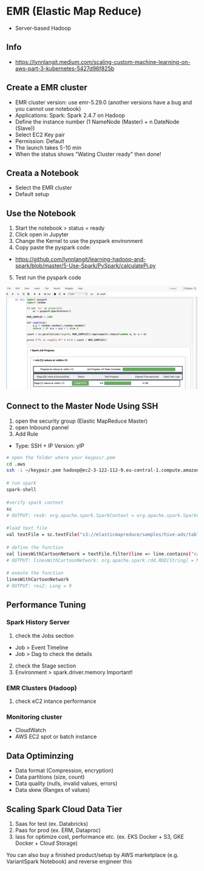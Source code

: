 # EMR (Elastic Map Reduce)
- Server-based Hadoop
## Info
- https://lynnlangit.medium.com/scaling-custom-machine-learning-on-aws-part-3-kubernetes-5427d96f825b

## Create a EMR cluster
- EMR cluster version: use emr-5.29.0 (another versions have a bug and you cannot use notebook) 
- Applications: Spark: Spark 2.4.7 on Hadoop
- Define the instance number (1 NameNode (Master) + n DateNode (Slave))
- Select EC2 Key pair
- Permission: Default
- The launch takes 5-10 min
- When the status shows "Wating Cluster ready" then done! 

## Creata a Notebook
- Select the EMR cluster
- Default setup

## Use the Notebook
1. Start the notebook > status = ready
2. Click open in Jupyter
3. Change the Kernel to use the pyspark environment
4. Copy paste the pyspark code:
- https://github.com/lynnlangit/learning-hadoop-and-spark/blob/master/5-Use-Spark/PySpark/calculatePi.py
5. Test run the pyspark code

![GitHub Logo](/images/jupyternotebook.png)

## Connect to the Master Node Using SSH

1. open the security group (Elastic MapReduce Master)
2. open Inbound pannel
3. Add Rule 
  - Type: SSH + IP Version: yIP 

```bash
# open the folder where your keypair.pem
cd .aws
ssh -i ~/keypair.pem hadoop@ec2-3-122-112-9.eu-central-1.compute.amazonaws.com

# run spark
spark-shell

#verify spark context
sc
# OUTPUT: res0: org.apache.spark.SparkContext = org.apache.spark.SparkContext@404721db

#load text file
val textFile = sc.textFile("s3://elasticmapreduce/samples/hive-ads/tables/impressions/dt=2009-04-13-08-05/ec2-0-51-75-39.amazon.com-2009-04-13-08-05.log")

# define the function
val linesWithCartoonNetwork = textFile.filter(line => line.contains("cartoonnetwork.com")).count()
# OUTPUT: linesWithCartoonNetwork: org.apache.spark.rdd.RDD[String] = MapPartitionsRDD[2] at filter at <console>:23

# exeute the function
linesWithCartoonNetwork
# OUTPUT: res2: Long = 9
```

## Performance Tuning
### Spark History Server
1. check the Jobs section
- Job > Event Timeline
- Job > Dag to check the details
2. check the Stage section
3. Environment > spark.driver.memory Important!

### EMR Clusters (Hadoop)
1. check eC2 intance performance

### Monitoring cluster 
- CloudWatch
- AWS EC2 spot or batch instance

## Data Optiminzing
- Data format (Compression, encryption)
- Data partitions (size, count)
- Data quality (nulls, invalid values, errors)
- Data skew (Ranges of values)

## Scaling Spark Cloud Data Tier
1. Saas for test (ex. Databricks)
2. Paas for prod (ex. ERM, Dataproc)
3. Iass for optimize cost, performance etc. (ex. EKS Docker + S3, GKE Docker + Cloud Storage)

You can also buy a finished product/setup by AWS marketplace (e.g. VariantSpark Notebook) and reverse engineer this


